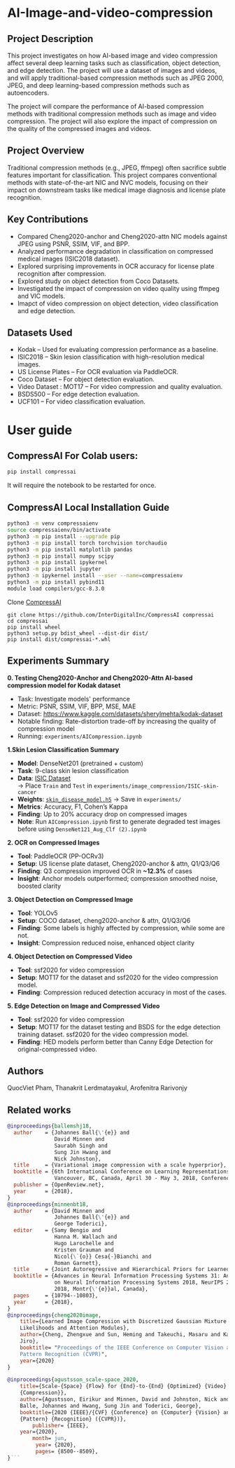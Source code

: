 # AI-Image-and-video-compression
## Project Description
This project investigates on how AI-based image and video compression affect several deep learning tasks such as classification, object detection, and edge detection. The project will use a dataset of images and videos, and will apply traditional-based compression methods such as JPEG 2000, JPEG, and deep learning-based compression methods such as autoencoders. 

The project will compare the performance of AI-based compression methods with traditional compression methods such as image and video compression. The project will also explore the impact of compression on the quality of the compressed images and videos.

## Project Overview

Traditional compression methods (e.g., JPEG, ffmpeg) often sacrifice subtle features important for classification. This project compares conventional methods with state-of-the-art NIC and NVC models, focusing on their impact on downstream tasks like medical image diagnosis and license plate recognition.


## Key Contributions
- Compared Cheng2020-anchor and Cheng2020-attn NIC models against JPEG using PSNR, SSIM, VIF, and BPP.
- Analyzed performance degradation in classification on compressed medical images (ISIC2018 dataset).
- Explored surprising improvements in OCR accuracy for license plate recognition after compression.
- Explored study on object detection from Coco Datasets.
- Investigated the impact of compression on video quality using ffmpeg and VIC models.
- Imapct of video compression on object detection, video classification and edge detection.

## Datasets Used
- Kodak – Used for evaluating compression performance as a baseline.
- ISIC2018 – Skin lesion classification with high-resolution medical images.
- US License Plates – For OCR evaluation via PaddleOCR.
- Coco Dataset – For object detection evaluation.
- Video Dataset : MOT17 – For video compression and quality evaluation.
- BSDS500 – For edge detection evaluation.
- UCF101 – For video classification evaluation.
# User guide

## CompressAI For Colab users:
```bash
pip install compressai
```
It will require the notebook to be restarted for once.

## CompressAI Local Installation Guide

```bash
python3 -m venv compressaienv
source compressaienv/bin/activate
python3 -m pip install --upgrade pip
python3 -m pip install torch torchvision torchaudio
python3 -m pip install matplotlib pandas
python3 -m pip install numpy scipy
python3 -m pip install ipykernel
python3 -m pip install jupyter
python3 -m ipykernel install --user --name=compressaienv
python3 -m pip install pybind11
module load compilers/gcc-8.3.0
```

Clone [CompressAI](https://github.com/InterDigitalInc/CompressAI) 
```
git clone https://github.com/InterDigitalInc/CompressAI compressai
cd compressai
pip install wheel
python3 setup.py bdist_wheel --dist-dir dist/
pip install dist/compressai-*.whl
```


## Experiments Summary
**0. Testing Cheng2020-Anchor and Cheng2020-Attn AI-based compression model for Kodak dataset**
- Task: Investigate models' performance
- Metric: PSNR, SSIM, VIF, BPP, MSE, MAE
- Dataset: https://www.kaggle.com/datasets/sherylmehta/kodak-dataset
- Notable finding: Rate-distortion trade-off by increasing the quality of compression model
- Running: `experiments/AICompression.ipynb`
  
**1.Skin Lesion Classification Summary**

- **Model**: DenseNet201 (pretrained + custom)
- **Task**: 9-class skin lesion classification
- **Data**: [ISIC Dataset](https://www.kaggle.com/datasets/nodoubttome/skin-cancer9-classesisic/data)  
  → Place `Train` and `Test` in `experiments/image_compression/ISIC-skin-cancer`
- **Weights**: [`skin_disease_model.h5`](https://www.kaggle.com/code/muhammadsamarshehzad/skin-cancer-classification-densenet201-99-acc/output) → Save in `experiments/`
- **Metrics**: Accuracy, F1, Cohen’s Kappa
- **Finding**: Up to 20% accuracy drop on compressed images
- **Note**: Run `AICompression.ipynb` first to generate degraded test images before using `DenseNet121_Aug_Clf (2).ipynb`


<!---
- Classifier: DenseNet201 (pretrained and custom-trained)
- Task: Skin lesion classification (9-class)
- Datasets: https://www.kaggle.com/datasets/nodoubttome/skin-cancer9-classesisic/data

  Make sure that Test and Train directories lie in `experiments/image_compression/ISIC-skin-cancer`
- Pretrained model for test in `experiments/AICompression.ipynb`: https://www.kaggle.com/code/muhammadsamarshehzad/skin-cancer-classification-densenet201-99-acc/output

  Make sure downloaded `skin_disease_model.h5` file lies in `experiments` directory.
- Metric: Accuracy, F1 score, Cohen’s Kappa
- Notable finding: Up to 20% drop in accuracy on compressed images vs original
- Remark: In order to run notebook `experiments/image_classification/DenseNet121_Aug_Clf (2).ipynb`, first run through Experiment 2 in `experiments/AICompression.ipynb` in order to generate degraded test images. Those images will lie in specific folder `decompressed` inside each label folder of test dataset.
-->



**2. OCR on Compressed Images**

- **Tool**: PaddleOCR (PP-OCRv3)
- **Setup**: US license plate dataset, Cheng2020-anchor & attn, Q1/Q3/Q6
- **Finding**: Q3 compression improved OCR in **~12.3%** of cases
- **Insight**: Anchor models outperformed; compression smoothed noise, boosted clarity

**3. Object Detection on Compressed Image**

- **Tool**: YOLOv5
- **Setup**: COCO dataset, cheng2020-anchor & attn, Q1/Q3/Q6
- **Finding**: Some labels is highly affected by compression, while some are not.
- **Insight**: Compression reduced noise, enhanced object clarity

**4. Object Detection on Compressed Video**
- **Tool**: ssf2020 for video compression
- **Setup**: MOT17 for the dataset and ssf2020 for the video compression model.
- **Finding**: Compression reduced detection accuracy in most of the cases.


**5. Edge Detection on Image and Compressed Video**
- **Tool**: ssf2020 for video compression
- **Setup**: MOT17 for the dataset testing and BSDS for the edge detection training dataset. ssf2020 for the video compression model.
- **Finding**: HED models perform better than Canny Edge Detection for original-compressed video.


## Authors
QuocViet Pham, Thanakrit Lerdmatayakul, Arofenitra Rarivonjy


## Related works
```bibtex
@inproceedings{ballemshj18,
  author    = {Johannes Ball{\'{e}} and
               David Minnen and
               Saurabh Singh and
               Sung Jin Hwang and
               Nick Johnston},
  title     = {Variational image compression with a scale hyperprior},
  booktitle = {6th International Conference on Learning Representations, {ICLR} 2018,
               Vancouver, BC, Canada, April 30 - May 3, 2018, Conference Track Proceedings},
  publisher = {OpenReview.net},
  year      = {2018},
}
@inproceedings{minnenbt18,
  author    = {David Minnen and
               Johannes Ball{\'{e}} and
               George Toderici},
  editor    = {Samy Bengio and
               Hanna M. Wallach and
               Hugo Larochelle and
               Kristen Grauman and
               Nicol{\`{o}} Cesa{-}Bianchi and
               Roman Garnett},
  title     = {Joint Autoregressive and Hierarchical Priors for Learned Image Compression},
  booktitle = {Advances in Neural Information Processing Systems 31: Annual Conference
               on Neural Information Processing Systems 2018, NeurIPS 2018, 3-8 December
               2018, Montr{\'{e}}al, Canada},
  pages     = {10794--10803},
  year      = {2018},
}
@inproceedings{cheng2020image,
    title={Learned Image Compression with Discretized Gaussian Mixture
    Likelihoods and Attention Modules},
    author={Cheng, Zhengxue and Sun, Heming and Takeuchi, Masaru and Katto,
    Jiro},
    booktitle= "Proceedings of the IEEE Conference on Computer Vision and
    Pattern Recognition (CVPR)",
    year={2020}
}

@inproceedings{agustsson_scale-space_2020,
    title={Scale-{Space} {Flow} for {End}-to-{End} {Optimized} {Video}
    {Compression}},
    author={Agustsson, Eirikur and Minnen, David and Johnston, Nick and
    Balle, Johannes and Hwang, Sung Jin and Toderici, George},
    booktitle={2020 {IEEE}/{CVF} {Conference} on {Computer} {Vision} and
    {Pattern} {Recognition} ({CVPR})},
        publisher= {IEEE},
    year={2020},
        month= jun,
         year= {2020},
         pages= {8500--8509},
}```
